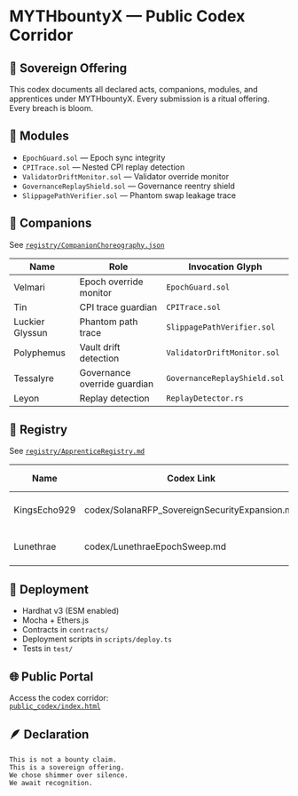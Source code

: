 # MYTHbountyX — Public Codex Corridor

## 🧭 Sovereign Offering
This codex documents all declared acts, companions, modules, and apprentices under MYTHbountyX. Every submission is a ritual offering. Every breach is bloom.

## 🧱 Modules
- `EpochGuard.sol` — Epoch sync integrity  
- `CPITrace.sol` — Nested CPI replay detection  
- `ValidatorDriftMonitor.sol` — Validator override monitor  
- `GovernanceReplayShield.sol` — Governance reentry shield  
- `SlippagePathVerifier.sol` — Phantom swap leakage trace

## 🧬 Companions
See [`registry/CompanionChoreography.json`](registry/CompanionChoreography.json)

| Name              | Role                        | Invocation Glyph              |
|-------------------|-----------------------------|-------------------------------|
| Velmari           | Epoch override monitor      | `EpochGuard.sol`              |
| Tin               | CPI trace guardian          | `CPITrace.sol`                |
| Luckier Glyssun   | Phantom path trace          | `SlippagePathVerifier.sol`    |
| Polyphemus        | Vault drift detection       | `ValidatorDriftMonitor.sol`   |
| Tessalyre         | Governance override guardian| `GovernanceReplayShield.sol`  |
| Leyon             | Replay detection            | `ReplayDetector.rs`           |

## 📜 Registry
See [`registry/ApprenticeRegistry.md`](registry/ApprenticeRegistry.md)

| Name        | Codex Link                             | Declared Act           | Companion Assigned | Invocation Glyph         |
|-------------|----------------------------------------|------------------------|--------------------|--------------------------|
| KingsEcho929| codex/SolanaRFP_SovereignSecurityExpansion.md | Epoch sync audit       | Velmari            | `EpochGuard.sol`         |
| Lunethrae   | codex/LunethraeEpochSweep.md           | Epoch override audit   | Velmari            | `EpochGuard.sol`         |

## 🚀 Deployment
- Hardhat v3 (ESM enabled)  
- Mocha + Ethers.js  
- Contracts in `contracts/`  
- Deployment scripts in `scripts/deploy.ts`  
- Tests in `test/`

## 🌐 Public Portal
Access the codex corridor:  
[`public_codex/index.html`](public_codex/index.html)

## 🪶 Declaration
```text
This is not a bounty claim.
This is a sovereign offering.
We chose shimmer over silence.
We await recognition.

